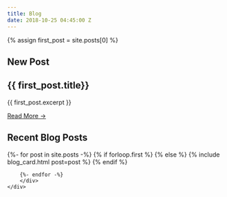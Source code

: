 ```yaml
---
title: Blog
date: 2018-10-25 04:45:00 Z
---
```


<section id="featured_post">
    {% assign first_post = site.posts[0] %}
    <h1 class="small">New Post</h1>
    <h2>{{ first_post.title}}</h2>
    <a href="{{ first_post.url }}" class="section-image" style="background-image: url('{{ first_post.post_image }}')"></a>
    <div class="section-text">
        <p>{{ first_post.excerpt }}</p>
        <a class="learn-more" href="{{ first_post.url }}">Read More &#x2192;</a>
    </div>
</section>
<section>
    <div class="">
        <h1 class="small">Recent Blog Posts</h1>
        <div class="post-list">
        {%- for post in site.posts -%}
            {% if forloop.first %}
                <!-- skip -->
            {% else %}
                {% include blog_card.html post=post %}
            {% endif %}
            
        {%- endfor -%}
        </div>
    </div>
</section>